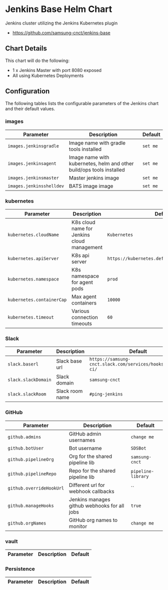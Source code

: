 # Jenkins Base Helm Chart

Jenkins cluster utilizing the Jenkins Kubernetes plugin

* https://github.com/samsung-cnct/jenkins-base

## Chart Details
This chart will do the following:

* 1 x Jenkins Master with port 8080 exposed
* All using Kubernetes Deployments

## Configuration

The following tables lists the configurable parameters of the Jenkins chart and their default values.

### images
| Parameter | Description | Default |
| --- | --- | --- |
| `images.jenkinsgradle` | Image name with gradle tools installed | `set me` |
| `images.jenkinsagent` | Image name with kubernetes, helm and other build/ops tools installed | `set me` |
| `images.jenkinsmaster` | Master jenkins image | `set me` |
| `images.jenkinsshelldev` | BATS image image | `set me` |

### kubernetes
| Parameter | Description | Default |
| --- | --- | --- |
| `kubernetes.cloudName` | K8s cloud name for Jenkins cloud management | `Kubernetes` |
| `kubernetes.apiServer` | K8s api server | `https://kubernetes.default.svc.cluster.local` |
| `kubernetes.namespace` | K8s namespace for agent pods  | `prod` |
| `kubernetes.containerCap` | Max agent containers | `10000` |
| `kubernetes.timeout` | Various connection timeouts | `60` |

### Slack
| Parameter | Description | Default |
| --- | --- | --- |
| `slack.baserl` | Slack base url | `https://samsung-cnct.slack.com/services/hooks/jenkins-ci/` |
| `slack.slackDomain` | Slack domain | `samsung-cnct` |
| `slack.slackRoom` | Slack room name | `#ping-jenkins` |

### GitHub
| Parameter | Description | Default |
| --- | --- | --- |
| `github.admins` | GitHub admin usernames | `change me` |
| `github.botUser` | Bot username| `SDSBot` |
| `github.pipelineOrg` | Org for the shared pipeline lib | `samsung-cnct` |
| `github.pipelineRepo` | Repo for the shared pipeline lib | `pipeline-library` |
| `github.overrideHookUrl` | Different url for webhook callbacks | `` |
| `github.manageHooks` | Jenkins manages github webhooks for all jobs | `true` |
| `github.orgNames` | GitHub org names to monitor | `change me` |

### vault
| Parameter | Description | Default |
| --- | --- | --- |

### Persistence
| Parameter | Description | Default |
| --- | --- | --- |


